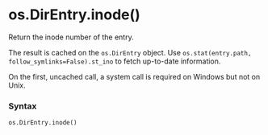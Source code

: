 # os.DirEntry.inode()

Return the inode number of the entry.

The result is cached on the `os.DirEntry` object. Use `os.stat(entry.path, follow_symlinks=False).st_ino` to fetch up-to-date information.

On the first, uncached call, a system call is required on Windows but not on Unix.

### Syntax

```python
os.DirEntry.inode()
```